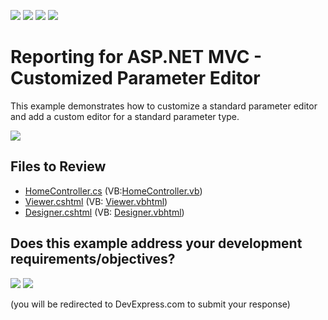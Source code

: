 <!-- default badges list -->
![](https://img.shields.io/endpoint?url=https://codecentral.devexpress.com/api/v1/VersionRange/377304884/23.2.3%2B)
[![](https://img.shields.io/badge/Open_in_DevExpress_Support_Center-FF7200?style=flat-square&logo=DevExpress&logoColor=white)](https://supportcenter.devexpress.com/ticket/details/T1020322)
[![](https://img.shields.io/badge/📖_How_to_use_DevExpress_Examples-e9f6fc?style=flat-square)](https://docs.devexpress.com/GeneralInformation/403183)
[![](https://img.shields.io/badge/💬_Leave_Feedback-feecdd?style=flat-square)](#does-this-example-address-your-development-requirementsobjectives)
<!-- default badges end -->
# Reporting for ASP.NET MVC - Customized Parameter Editor

This example demonstrates how to customize a standard parameter editor and add a custom editor for a standard parameter type. 

![](images/Customized-Parameter-Editors.png)

## Files to Review

- [HomeController.cs](CS/ParameterEditorAspNetMvcExample/Controllers/HomeController.cs) (VB:[HomeController.vb](VB/ParameterEditorAspNetMvcExample/Controllers/HomeController.vb))
- [Viewer.cshtml](CS/ParameterEditorAspNetMvcExample/Views/Home/Viewer.cshtml) (VB: [Viewer.vbhtml](VB/ParameterEditorAspNetMvcExample/Views/Home/Viewer.vbhtml))
- [Designer.cshtml](CS/ParameterEditorAspNetMvcExample/Views/Home/Viewer.cshtml) (VB: [Designer.vbhtml](VB/ParameterEditorAspNetMvcExample/Views/Home/Viewer.vbhtml))
<!-- feedback -->
## Does this example address your development requirements/objectives?

[<img src="https://www.devexpress.com/support/examples/i/yes-button.svg"/>](https://www.devexpress.com/support/examples/survey.xml?utm_source=github&utm_campaign=reporting-mvc-customized-parameter-editor&~~~was_helpful=yes) [<img src="https://www.devexpress.com/support/examples/i/no-button.svg"/>](https://www.devexpress.com/support/examples/survey.xml?utm_source=github&utm_campaign=reporting-mvc-customized-parameter-editor&~~~was_helpful=no)

(you will be redirected to DevExpress.com to submit your response)
<!-- feedback end -->
